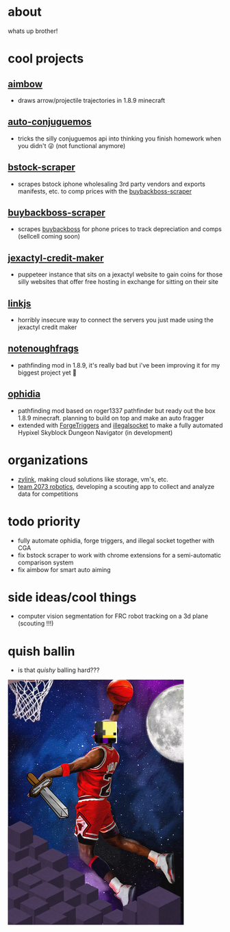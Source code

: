 # about
whats up brother!

# cool projects
## [aimbow](https://github.com/listingclown3/AimBow)
- draws arrow/projectile trajectories in 1.8.9 minecraft
## [auto-conjuguemos](https://github.com/listingclown3/auto-conjuguemos)
- tricks the silly conjuguemos api into thinking you finish homework when you didn't 😜 (not functional anymore)
## [bstock-scraper](https://github.com/listingclown3/bstock-scraper)
- scrapes bstock iphone wholesaling 3rd party vendors and exports manifests, etc. to comp prices with the [buybackboss-scraper](https://github.com/listingclown3/buybackboss-scraper)
## [buybackboss-scraper](https://github.com/listingclown3/buybackboss-scraper)
- scrapes [buybackboss](buybackboss.com) for phone prices to track depreciation and comps (sellcell coming soon)
## [jexactyl-credit-maker](https://github.com/listingclown3/jexactyl-credit-maker)
- puppeteer instance that sits on a jexactyl website to gain coins for those silly websites that offer free hosting in exchange for sitting on their site
## [linkjs](https://github.com/listingclown3/linkjs)
- horribly insecure way to connect the servers you just made using the jexactyl credit maker
## [notenoughfrags](https://github.com/listingclown3/NotEnoughFrags)
- pathfinding mod in 1.8.9, it's really bad but i've been improving it for my biggest project yet 🙊
## [ophidia](https://github.com/listingclown3/ophidia)
- pathfinding mod based on roger1337 pathfinder but ready out the box 1.8.9 minecraft. planning to build on top and make an auto fragger
- extended with [ForgeTriggers](https://github.com/listingclown3/ForgeTriggers) and [illegalsocket](https://github.com/listingclown3/illegalsocket) to make a fully automated Hypixel Skyblock Dungeon Navigator (in development)

# organizations
- [zylink](https://zylinktech.net/), making cloud solutions like storage, vm's, etc.
- [team 2073 robotics](https://github.com/team-2073-eagleforce), developing a scouting app to collect and analyze data for competitions

# todo priority
- fully automate ophidia, forge triggers, and illegal socket together with CGA
- fix bstock scraper to work with chrome extensions for a semi-automatic comparison system
- fix aimbow for smart auto aiming 

# side ideas/cool things
- computer vision segmentation for FRC robot tracking on a 3d plane (scouting !!!)

# quish ballin
- is that _quishy_ balling hard???
  
![Screenshot](quishballin.png)
